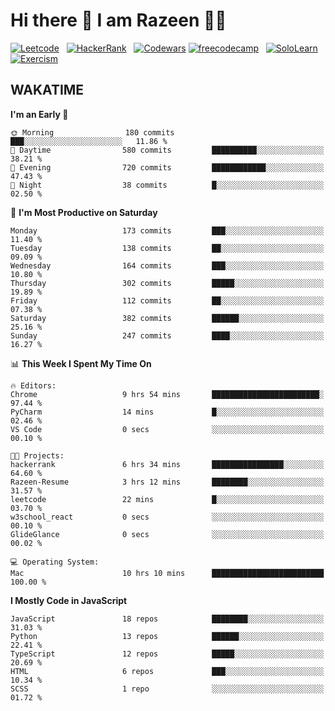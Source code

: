 # Hi there 👋 I am Razeen 👩‍💻


[![Leetcode](https://img.shields.io/badge/-LeetCode-FFA116?style=for-the-badge&logo=LeetCode&logoColor=black)](https://leetcode.com/razeenshaikh/)&nbsp;&nbsp;
[![HackerRank](https://img.shields.io/badge/-Hackerrank-2EC866?style=for-the-badge&logo=HackerRank&logoColor=white)](https://www.hackerrank.com/profile/razeen_m_shaikh)&nbsp;&nbsp;
[![Codewars](https://img.shields.io/badge/Codewars-B1361E?style=for-the-badge&logo=Codewars&logoColor=white)](https://www.codewars.com/users/razeen_shaikh)
[![freecodecamp](https://img.shields.io/badge/freecodecamp-27273D?style=for-the-badge&logo=freecodecamp&logoColor=white)](https://www.freecodecamp.org/razeen)&nbsp;&nbsp;
[![SoloLearn](https://img.shields.io/badge/-Sololearn-3a464b?style=for-the-badge&logo=Sololearn&logoColor=white)](https://www.sololearn.com/en/profile/30940776)&nbsp;&nbsp;
[![Exercism](https://img.shields.io/badge/Exercism-009CAB?style=for-the-badge&logo=exercism&logoColor=white)](https://exercism.org/profiles/Razeen-Shaikh)

## WAKATIME

<!--START_SECTION:waka-->
**I'm an Early 🐤** 

```text
🌞 Morning                180 commits         ███░░░░░░░░░░░░░░░░░░░░░░   11.86 % 
🌆 Daytime                580 commits         ██████████░░░░░░░░░░░░░░░   38.21 % 
🌃 Evening                720 commits         ████████████░░░░░░░░░░░░░   47.43 % 
🌙 Night                  38 commits          █░░░░░░░░░░░░░░░░░░░░░░░░   02.50 % 
```
📅 **I'm Most Productive on Saturday** 

```text
Monday                   173 commits         ███░░░░░░░░░░░░░░░░░░░░░░   11.40 % 
Tuesday                  138 commits         ██░░░░░░░░░░░░░░░░░░░░░░░   09.09 % 
Wednesday                164 commits         ███░░░░░░░░░░░░░░░░░░░░░░   10.80 % 
Thursday                 302 commits         █████░░░░░░░░░░░░░░░░░░░░   19.89 % 
Friday                   112 commits         ██░░░░░░░░░░░░░░░░░░░░░░░   07.38 % 
Saturday                 382 commits         ██████░░░░░░░░░░░░░░░░░░░   25.16 % 
Sunday                   247 commits         ████░░░░░░░░░░░░░░░░░░░░░   16.27 % 
```


📊 **This Week I Spent My Time On** 

```text
🔥 Editors: 
Chrome                   9 hrs 54 mins       ████████████████████████░   97.44 % 
PyCharm                  14 mins             █░░░░░░░░░░░░░░░░░░░░░░░░   02.46 % 
VS Code                  0 secs              ░░░░░░░░░░░░░░░░░░░░░░░░░   00.10 % 

🐱‍💻 Projects: 
hackerrank               6 hrs 34 mins       ████████████████░░░░░░░░░   64.60 % 
Razeen-Resume            3 hrs 12 mins       ████████░░░░░░░░░░░░░░░░░   31.57 % 
leetcode                 22 mins             █░░░░░░░░░░░░░░░░░░░░░░░░   03.70 % 
w3school_react           0 secs              ░░░░░░░░░░░░░░░░░░░░░░░░░   00.10 % 
GlideGlance              0 secs              ░░░░░░░░░░░░░░░░░░░░░░░░░   00.02 % 

💻 Operating System: 
Mac                      10 hrs 10 mins      █████████████████████████   100.00 % 
```

**I Mostly Code in JavaScript** 

```text
JavaScript               18 repos            ████████░░░░░░░░░░░░░░░░░   31.03 % 
Python                   13 repos            ██████░░░░░░░░░░░░░░░░░░░   22.41 % 
TypeScript               12 repos            █████░░░░░░░░░░░░░░░░░░░░   20.69 % 
HTML                     6 repos             ███░░░░░░░░░░░░░░░░░░░░░░   10.34 % 
SCSS                     1 repo              ░░░░░░░░░░░░░░░░░░░░░░░░░   01.72 % 
```




<!--END_SECTION:waka-->

